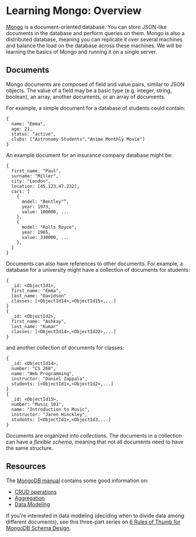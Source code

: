 # Learning Mongo: Overview

[Mongo](https://www.mongodb.com/) is a document-oriented database. You can
store JSON-like documents in the database and perform queries on them.
Mongo is also a distributed database, meaning you can replicate it over
several machines and balance the load on the database across these machines.
We will be learning the basics of Mongo and running it on a single server.

## Documents

Mongo documents are composed of field and value pairs, similar to JSON objects.
The value of a field may be a basic type (e.g. integer, string, boolean),
an array, another documents, or an array of documents.

For example, a simple document for a database of students could contain:

```
{
  name: "Emma",
  age: 21,
  status: "active",
  clubs: ["Astronomy Students","Anime Monthly Movie"]
}
```

An example document for an insurance company database might be:

```
{
  first_name: "Paul",
  surname: "Miller",
  city: "London",
  location: [45.123,47.232],
  cars: [
    {
      model: "Bentley"”,
      year: 1973,
      value: 100000, ...
    },
    {
      model: "Rolls Royce",
      year: 1965,
      value: 330000, ...
    },
  ]
}
```

Documents can also have references to other documents.
For example, a database for a university might have a collection of documents for students:

```
{
  _id: <ObjectId1>,
  first_name: "Emma",
  last_name: "Davidson"
  classes: [<ObjectId14>,<ObjectId15>,...]
}
{
  _id: <ObjectId2>,
  first_name: "Ashkay",
  last_name: "Kumar"
  classes: [<ObjectId14>,<ObjectId22>,...]
}

```

and another collection of documents for classes:

```
{
  _id: <ObjectId14>,
  number: "CS 260",
  name: "Web Programming",
  instructor: "Daniel Zappala",
  students: [<ObjectId1>,<ObjectId2>,...]
}
{
  _id: <ObjectId15>,
  number: "Music 101",
  name: "Introduction to Music",
  instructor: "Jaren Hinckley",
  students: [<ObjectId1>,<ObjectId3,...]
}
```

Documents are organized into *collections*. The documents in a collection can have a *flexible schema*, meaning that not all documents need to have the same structure.

## Resources

The [MongoDB manual](https://docs.mongodb.com/manual/) contains some good information on:

* [CRUD operations](https://docs.mongodb.com/manual/crud/)
* [Aggregation](https://docs.mongodb.com/manual/aggregation/)
* [Data Modeling](https://docs.mongodb.com/manual/core/data-modeling-introduction/)

If you're interested in data modeling (deciding when to divide data among different documents), see this three-part series on [6 Rules of Thumb for MongoDB Schema Design](https://www.mongodb.com/blog/post/6-rules-of-thumb-for-mongodb-schema-design-part-1?_ga=2.173464736.2038315200.1552159589-1012387045.1552159589).
